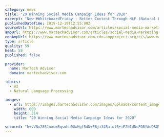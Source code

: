 ```yaml
---
category: news
title: "20 Winning Social Media Campaign Ideas for 2020"
excerpt: "New #WhiteboardFriday - Better Content Through NLP (Natural Language Processing) Writing content that is easier for #Google to understand can help you write better content for humans. 👍👍 #WinWin User-generated content inspires your community to create and share content about your brand. The content could be in the form of photos or videos."
publishedDateTime: 2019-12-19T12:55:00Z
sourceUrl: https://www.martechadvisor.com/articles/social-media-marketing-2/prizewinning-social-media-campaign-ideas/
ampUrl: https://www.martechadvisor.com/articles/social-media-marketing-2/prizewinning-social-media-campaign-ideas/
cdnAmpUrl: https://www-martechadvisor-com.cdn.ampproject.org/c/s/www.martechadvisor.com/articles/social-media-marketing-2/prizewinning-social-media-campaign-ideas/
type: article
quality: 59
heat: 59
published: false

provider:
  name: MarTech Advisor
  domain: martechadvisor.com

topics:
  - AI
  - Natural Language Processing

images:
  - url: https://images.martechadvisor.com/images/uploads/content_images/shutterstock_1483688471_5dfb22efdc76a.jpg
    width: 600
    height: 314
    title: "20 Winning Social Media Campaign Ideas for 2020"

secured: "h+vVNu285Juxum5qsuha0GwHgfBdN+F6ji34Baiwl5+iF2N1dNoPOBYAuD8Q5VB/B/EvVIRWWEmvMOj83YtPtMej9ABapjg1HiWWkeMLJuhfJTp4lVHOG4YgoAzvuS112LlZx9kSk4WwYqBCYDkOu9uLay4buppR6RdKPkkKW1v8Qj4Ozk1vmyudVM7hBw0K86/fgmulhV9LQEI3wdXojfNaD9yyYm4zOP1vlZjJZjwHrjJTUoug/QJy+B0EpG9WqxKCrA7gXvUg4K/0EttavA==;JdMZwwjB/qkqjl5Z2kaJfw=="
---
```


